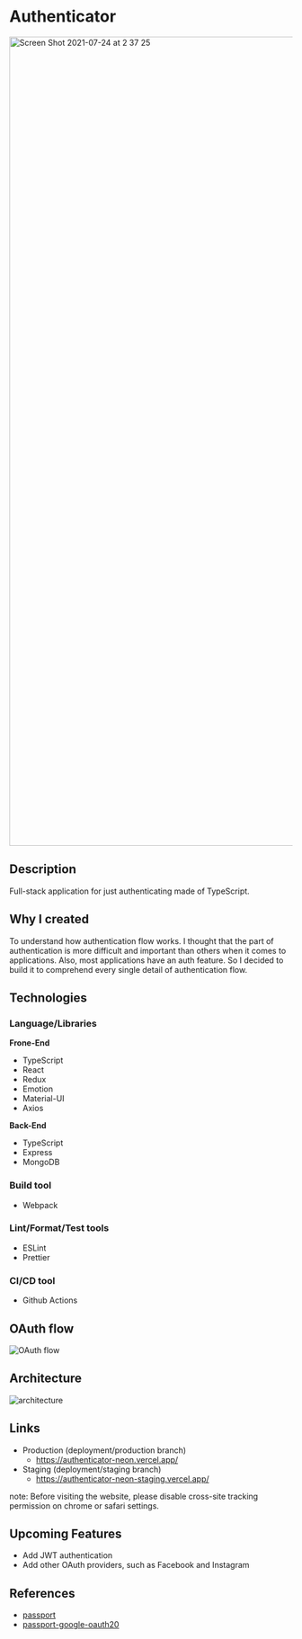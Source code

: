  # Authenticator
 
<img width="1440" alt="Screen Shot 2021-07-24 at 2 37 25" src="https://user-images.githubusercontent.com/54035518/126864541-04d3d60d-0b1a-4e58-83d1-8df963564362.png">

## Description 
Full-stack application for just authenticating made of TypeScript.

## Why I created
To understand how authentication flow works. I thought that the part of authentication is more difficult and important than others when it comes to applications. Also, most applications have an auth feature. So I decided to build it to comprehend every single detail of authentication flow.

## Technologies

### Language/Libraries
**Frone-End**
- TypeScript
- React
- Redux
- Emotion
- Material-UI
- Axios

**Back-End**
- TypeScript
- Express
- MongoDB

### Build tool
- Webpack

### Lint/Format/Test tools
- ESLint
- Prettier

### CI/CD tool
- Github Actions

## OAuth flow
![OAuth flow](https://user-images.githubusercontent.com/54035518/126883889-5e505853-c635-4aac-88b8-ba9c44cf7b92.png)


## Architecture
![architecture](https://user-images.githubusercontent.com/54035518/126865120-a01822bd-0dd0-4306-bda2-083304c86fe1.png)

## Links
- Production (deployment/production branch)
    - https://authenticator-neon.vercel.app/
- Staging (deployment/staging branch)
    - https://authenticator-neon-staging.vercel.app/

note: Before visiting the website, please disable cross-site tracking permission on chrome or safari settings.
## Upcoming Features
- Add JWT authentication
- Add other OAuth providers, such as Facebook and Instagram

## References
- [passport](https://github.com/jaredhanson/passport)
- [passport-google-oauth20](https://github.com/jaredhanson/passport-google-oauth2)
